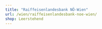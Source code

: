 ```yaml
---
title: "Raiffeisenlandesbank NÖ-Wien"
url: /wien/raiffeisenlandesbank-noe-wien/
shop: Leerstehend
---
```

